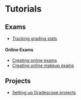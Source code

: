 # Tutorials

## Exams

* [Tracking grading stats](gradescope-stats.md)

#### Online Exams

* [Creating online exams](gradescope-exam.md)
* [Creating online makeup exams](gradescope-makeup-exam.md)

## Projects

* [Setting up Gradescope projects](gradescope-project.md)
